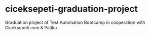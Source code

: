 # ciceksepeti-graduation-project
Graduation project of Test Automation Bootcamp in cooperation with Ciceksepeti.com &amp; Patika
